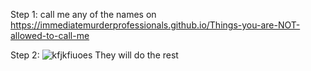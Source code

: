 Step 1: call me any of the names on https://immediatemurderprofessionals.github.io/Things-you-are-NOT-allowed-to-call-me

Step 2: ![kfjkfiuoes](https://github.com/ImmediateMurderProfessionals/How-to-die-in-one-easy-step/assets/156855194/031d41c7-8e8c-4658-8d9f-a127f053e36f) They will do the rest
